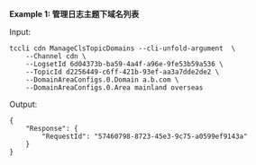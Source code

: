 **Example 1: 管理日志主题下域名列表**



Input: 

```
tccli cdn ManageClsTopicDomains --cli-unfold-argument  \
    --Channel cdn \
    --LogsetId 6d04373b-ba59-4a4f-a96e-9fe53b59a536 \
    --TopicId d2256449-c6ff-421b-93ef-aa3a7dde2de2 \
    --DomainAreaConfigs.0.Domain a.b.com \
    --DomainAreaConfigs.0.Area mainland overseas
```

Output: 
```
{
    "Response": {
        "RequestId": "57460798-8723-45e3-9c75-a0599ef9143a"
    }
}
```

